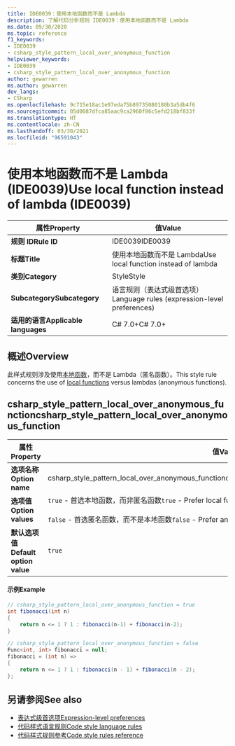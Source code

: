 ```yaml
---
title: IDE0039：使用本地函数而不是 Lambda
description: 了解代码分析规则 IDE0039：使用本地函数而不是 Lambda
ms.date: 09/30/2020
ms.topic: reference
f1_keywords:
- IDE0039
- csharp_style_pattern_local_over_anonymous_function
helpviewer_keywords:
- IDE0039
- csharp_style_pattern_local_over_anonymous_function
author: gewarren
ms.author: gewarren
dev_langs:
- CSharp
ms.openlocfilehash: 9c715e18ac1e97eda75b89735080180b3a5db4f6
ms.sourcegitcommit: 05d0087dfca85aac9ca2960f86c5efd218bf833f
ms.translationtype: HT
ms.contentlocale: zh-CN
ms.lasthandoff: 03/30/2021
ms.locfileid: "96591043"
---
```

# <a name="use-local-function-instead-of-lambda-ide0039"></a><span data-ttu-id="2f16c-103">使用本地函数而不是 Lambda (IDE0039)</span><span class="sxs-lookup"><span data-stu-id="2f16c-103">Use local function instead of lambda (IDE0039)</span></span>

|<span data-ttu-id="2f16c-104">属性</span><span class="sxs-lookup"><span data-stu-id="2f16c-104">Property</span></span>|<span data-ttu-id="2f16c-105">值</span><span class="sxs-lookup"><span data-stu-id="2f16c-105">Value</span></span>|
|-|-|
| <span data-ttu-id="2f16c-106">**规则 ID**</span><span class="sxs-lookup"><span data-stu-id="2f16c-106">**Rule ID**</span></span> | <span data-ttu-id="2f16c-107">IDE0039</span><span class="sxs-lookup"><span data-stu-id="2f16c-107">IDE0039</span></span> |
| <span data-ttu-id="2f16c-108">**标题**</span><span class="sxs-lookup"><span data-stu-id="2f16c-108">**Title**</span></span> | <span data-ttu-id="2f16c-109">使用本地函数而不是 Lambda</span><span class="sxs-lookup"><span data-stu-id="2f16c-109">Use local function instead of lambda</span></span> |
| <span data-ttu-id="2f16c-110">**类别**</span><span class="sxs-lookup"><span data-stu-id="2f16c-110">**Category**</span></span> | <span data-ttu-id="2f16c-111">Style</span><span class="sxs-lookup"><span data-stu-id="2f16c-111">Style</span></span> |
| <span data-ttu-id="2f16c-112">**Subcategory**</span><span class="sxs-lookup"><span data-stu-id="2f16c-112">**Subcategory**</span></span> | <span data-ttu-id="2f16c-113">语言规则（表达式级首选项）</span><span class="sxs-lookup"><span data-stu-id="2f16c-113">Language rules (expression-level preferences)</span></span> |
| <span data-ttu-id="2f16c-114">**适用的语言**</span><span class="sxs-lookup"><span data-stu-id="2f16c-114">**Applicable languages**</span></span> | <span data-ttu-id="2f16c-115">C# 7.0+</span><span class="sxs-lookup"><span data-stu-id="2f16c-115">C# 7.0+</span></span> |

## <a name="overview"></a><span data-ttu-id="2f16c-116">概述</span><span class="sxs-lookup"><span data-stu-id="2f16c-116">Overview</span></span>

<span data-ttu-id="2f16c-117">此样式规则涉及使用[本地函数](../../../csharp/programming-guide/classes-and-structs/local-functions.md)，而不是 Lambda（匿名函数）。</span><span class="sxs-lookup"><span data-stu-id="2f16c-117">This style rule concerns the use of [local functions](../../../csharp/programming-guide/classes-and-structs/local-functions.md) versus lambdas (anonymous functions).</span></span>

## <a name="csharp_style_pattern_local_over_anonymous_function"></a><span data-ttu-id="2f16c-118">csharp_style_pattern_local_over_anonymous_function</span><span class="sxs-lookup"><span data-stu-id="2f16c-118">csharp_style_pattern_local_over_anonymous_function</span></span>

|<span data-ttu-id="2f16c-119">属性</span><span class="sxs-lookup"><span data-stu-id="2f16c-119">Property</span></span>|<span data-ttu-id="2f16c-120">值</span><span class="sxs-lookup"><span data-stu-id="2f16c-120">Value</span></span>|
|-|-|
| <span data-ttu-id="2f16c-121">**选项名称**</span><span class="sxs-lookup"><span data-stu-id="2f16c-121">**Option name**</span></span> | <span data-ttu-id="2f16c-122">csharp_style_pattern_local_over_anonymous_function</span><span class="sxs-lookup"><span data-stu-id="2f16c-122">csharp_style_pattern_local_over_anonymous_function</span></span>
| <span data-ttu-id="2f16c-123">**选项值**</span><span class="sxs-lookup"><span data-stu-id="2f16c-123">**Option values**</span></span> | <span data-ttu-id="2f16c-124">`true` - 首选本地函数，而非匿名函数</span><span class="sxs-lookup"><span data-stu-id="2f16c-124">`true` - Prefer local functions over anonymous functions</span></span><br /><br /><span data-ttu-id="2f16c-125">`false` - 首选匿名函数，而不是本地函数</span><span class="sxs-lookup"><span data-stu-id="2f16c-125">`false` - Prefer anonymous functions over local functions</span></span> |
| <span data-ttu-id="2f16c-126">**默认选项值**</span><span class="sxs-lookup"><span data-stu-id="2f16c-126">**Default option value**</span></span> | `true` |

#### <a name="example"></a><span data-ttu-id="2f16c-127">示例</span><span class="sxs-lookup"><span data-stu-id="2f16c-127">Example</span></span>

```csharp
// csharp_style_pattern_local_over_anonymous_function = true
int fibonacci(int n)
{
    return n <= 1 ? 1 : fibonacci(n-1) + fibonacci(n-2);
}

// csharp_style_pattern_local_over_anonymous_function = false
Func<int, int> fibonacci = null;
fibonacci = (int n) =>
{
    return n <= 1 ? 1 : fibonacci(n - 1) + fibonacci(n - 2);
};
```

## <a name="see-also"></a><span data-ttu-id="2f16c-128">另请参阅</span><span class="sxs-lookup"><span data-stu-id="2f16c-128">See also</span></span>

- [<span data-ttu-id="2f16c-129">表达式级首选项</span><span class="sxs-lookup"><span data-stu-id="2f16c-129">Expression-level preferences</span></span>](expression-level-preferences.md)
- [<span data-ttu-id="2f16c-130">代码样式语言规则</span><span class="sxs-lookup"><span data-stu-id="2f16c-130">Code style language rules</span></span>](language-rules.md)
- [<span data-ttu-id="2f16c-131">代码样式规则参考</span><span class="sxs-lookup"><span data-stu-id="2f16c-131">Code style rules reference</span></span>](index.md)
